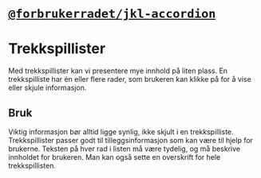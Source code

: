 # [`@forbrukerradet/jkl-accordion`](https://jokul.fremtind.no/komponenter/accordion)

# Trekkspillister

Med trekkspillister kan vi presentere mye innhold på liten plass. En trekkspilliste har én eller flere rader, som brukeren kan klikke på for å vise eller skjule informasjon.

## Bruk

Viktig informasjon bør alltid ligge synlig, ikke skjult i en trekkspilliste. Trekkspillister passer godt til tilleggsinformasjon som kan være til hjelp for brukerne. Teksten på hver rad i listen må være tydelig, og må beskrive innholdet for brukeren. Man kan også sette en overskrift for hele trekkspillisten.
